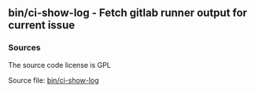 ## bin/ci-show-log - Fetch gitlab runner output for current issue


### Sources
<a href="#sources"></a>
The source code license is GPL

Source file: [bin/ci-show-log](/bin/ci-show-log)

